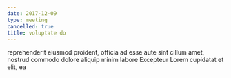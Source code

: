 ```yaml
---
date: 2017-12-09
type: meeting
cancelled: true
title: voluptate do
---
```

reprehenderit eiusmod proident, officia ad esse aute sint cillum amet, nostrud commodo dolore aliquip minim labore Excepteur Lorem cupidatat et elit, ea